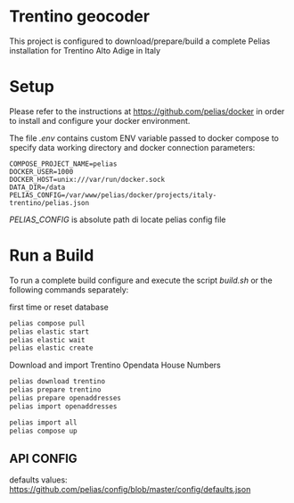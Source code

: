 
# Trentino geocoder
This project is configured to download/prepare/build a complete Pelias installation for Trentino Alto Adige in Italy

# Setup
Please refer to the instructions at https://github.com/pelias/docker in order to install and configure your docker environment.

The file *.env* contains custom ENV variable passed to docker compose to specify
data working directory and docker connection parameters:
```
COMPOSE_PROJECT_NAME=pelias
DOCKER_USER=1000
DOCKER_HOST=unix:///var/run/docker.sock
DATA_DIR=/data
PELIAS_CONFIG=/var/www/pelias/docker/projects/italy-trentino/pelias.json
```
*PELIAS_CONFIG* is absolute path di locate pelias config file

# Run a Build
To run a complete build configure and execute the script *build.sh*
or the following commands separately:

first time or reset database
```bash
pelias compose pull
pelias elastic start
pelias elastic wait
pelias elastic create
```

Download and import Trentino Opendata House Numbers
```bash
pelias download trentino
pelias prepare trentino
pelias prepare openaddresses
pelias import openaddresses
```

```bash
pelias import all
pelias compose up
```

## API CONFIG

defaults values:
https://github.com/pelias/config/blob/master/config/defaults.json
